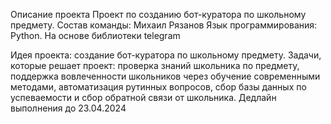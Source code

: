 Описание проекта
Проект по созданию бот-куратора по школьному предмету.
Состав команды: Михаил Рязанов
Язык программирования: Python. На основе библиотеки telegram

Идея проекта: создание бот-куратора по школьному предмету.
Задачи, которые решает проект: проверка знаний школьника по предмету, поддержка вовлеченности школьников через обучение современными методами, автоматизация рутинных вопросов, сбор базы данных по успеваемости и сбор обратной связи от школьника.
Дедлайн выполнения до 23.04.2024
